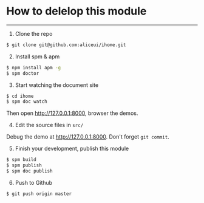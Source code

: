 # How to delelop this module

---

1. Clone the repo

  ```bash
  $ git clone git@github.com:aliceui/ihome.git
  ```

2. Install spm & apm

  ```bash
  $ npm install apm -g
  $ spm doctor
  ```

3. Start watching the document site

  ```bash
  $ cd ihome
  $ spm doc watch
  ```

  Then open http://127.0.0.1:8000, browser the demos.

4. Edit the source files in `src/`

  Debug the demo at http://127.0.0.1:8000. Don't forget `git commit`.

5. Finish your development, publish this module

  ```bash
  $ spm build
  $ spm publish
  $ spm doc publish
  ```

6. Push to Github

  ```bash
  $ git push origin master
  ```
